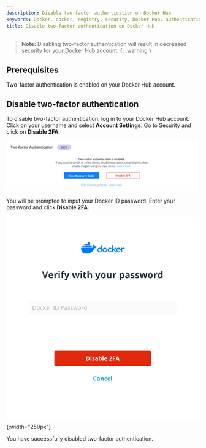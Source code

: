 ```yaml
---
description: Disable two-factor authentication on Docker Hub
keywords: Docker, docker, registry, security, Docker Hub, authentication, two-factor authentication
title: Disable two-factor authentication on Docker Hub
---
```


> **Note:**
> Disabling two-factor authentication will result in decreased security for your
> Docker Hub account.
{: .warning }


## Prerequisites
Two-factor authentication is enabled on your Docker Hub account.

## Disable two-factor authentication
To disable two-factor authentication, log in to your Docker Hub account. Click
on your username and select **Account Settings**. Go to Security and click on
**Disable 2FA**.

![Disable 2FA button](../images/2fa-disable-2fa.png)

You will be prompted to input your Docker ID password. Enter your password and
click **Disable 2FA**.

![Enter your password view](../images/2fa-enter-pw-disable-2fa.png){:width="250px"}

You have successfully disabled two-factor authentication.

